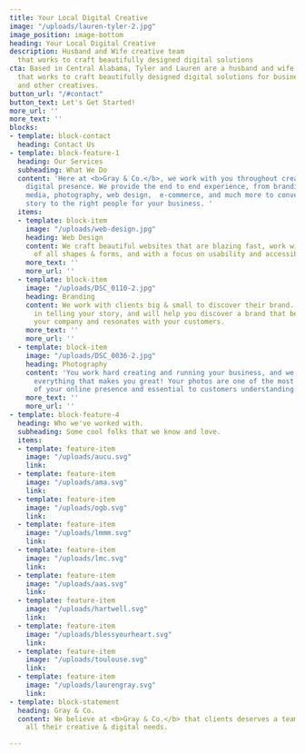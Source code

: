 ```yaml
---
title: Your Local Digital Creative
image: "/uploads/lauren-tyler-2.jpg"
image_position: image-bottom
heading: Your Local Digital Creative
description: Husband and Wife creative team
  that works to craft beautifully designed digital solutions
cta: Based in Central Alabama, Tyler and Lauren are a husband and wife creative team
  that works to craft beautifully designed digital solutions for businesses, organizations,
  and other creatives.
button_url: "/#contact"
button_text: Let's Get Started!
more_url: ''
more_text: ''
blocks:
- template: block-contact
  heading: Contact Us
- template: block-feature-1
  heading: Our Services
  subheading: What We Do
  content: 'Here at <b>Gray & Co.</b>, we work with you throughout creating your entire
    digital presence. We provide the end to end experience, from branding, logo, social
    media, photography, web design,  e-commerce, and much more to convey the right
    story to the right people for your business. '
  items:
  - template: block-item
    image: "/uploads/web-design.jpg"
    heading: Web Design
    content: We craft beautiful websites that are blazing fast, work with devices
      of all shapes & forms, and with a focus on usability and accessibility.
    more_text: ''
    more_url: ''
  - template: block-item
    image: "/uploads/DSC_0110-2.jpg"
    heading: Branding
    content: We work with clients big & small to discover their brand. We believe
      in telling your story, and will help you discover a brand that best reflects
      your company and resonates with your customers.
    more_text: ''
    more_url: ''
  - template: block-item
    image: "/uploads/DSC_0036-2.jpg"
    heading: Photography
    content: 'You work hard creating and running your business, and we want to showcase
      everything that makes you great! Your photos are one of the most important aspects
      of your online presence and essential to customers understanding who you are. '
    more_text: ''
    more_url: ''
- template: block-feature-4
  heading: Who we've worked with.
  subheading: Some cool folks that we know and love.
  items:
  - template: feature-item
    image: "/uploads/aucu.svg"
    link:
  - template: feature-item
    image: "/uploads/ama.svg"
    link:
  - template: feature-item
    image: "/uploads/ogb.svg"
    link:
  - template: feature-item
    image: "/uploads/lmmm.svg"
    link:
  - template: feature-item
    image: "/uploads/lmc.svg"
    link:
  - template: feature-item
    image: "/uploads/aas.svg"
    link:
  - template: feature-item
    image: "/uploads/hartwell.svg"
    link:
  - template: feature-item
    image: "/uploads/blessyourheart.svg"
    link:
  - template: feature-item
    image: "/uploads/toulouse.svg"
    link:
  - template: feature-item
    image: "/uploads/laurengray.svg"
    link:
- template: block-statement
  heading: Gray & Co.
  content: We believe at <b>Gray & Co.</b> that clients deserves a team that can meet
    all their creative & digital needs.

---
```

